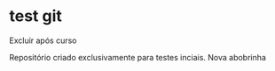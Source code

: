 # test git
 Excluir após curso

Repositório criado exclusivamente para testes inciais.
Nova abobrinha
